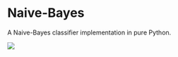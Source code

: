 # Naive-Bayes
A Naive-Bayes classifier implementation in pure Python.

<img src="https://latex.codecogs.com/gif.latex?P(\text{high-accuracy}|\text{naive-bayes is naive}) = \text{Surprisingly high!}"/>
